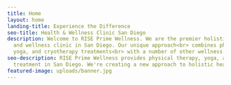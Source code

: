 ```yaml
---
title: Home
layout: home
landing-title: Experience the Difference
seo-title: Health & Wellness Clinic San Diego
description: Welcome to RISE Prime Wellness. We are the premier holistic<br> health
  and wellness clinic in San Diego. Our unique approach<br> combines physical therapy,
  yoga, and cryotherapy treatments<br> with a number of other wellness services.
seo-description: RISE Prime Wellness provides physical therapy, yoga, and cryotherapy
  treatment in San Diego. We're creating a new approach to holistic health and wellness.
featured-image: uploads/banner.jpg
---
```


<!-- Mindbody Section
<section id="mindbody">
	<div class="inner">
		<header class="major">
			<h2>MINDBODY Integration Here</h2>
		</header>
		<p>This is where we can include some information about booking an appointment, paying online, etc..</p>
		<ul class="actions">
			<li><a href="products/sample-product" class="button next">Get Started</a></li>
		</ul>
	</div>
</section>
-->
